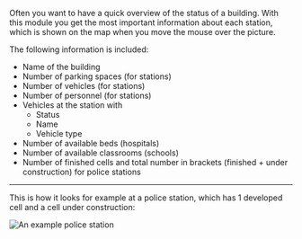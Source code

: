 Often you want to have a quick overview of the status of a building.
With this module you get the most important information about each station, which is shown on the map when you move the mouse over the picture.

The following information is included:
* Name of the building
* Number of parking spaces (for stations)
* Number of vehicles (for stations)
* Number of personnel (for stations)
* Vehicles at the station with
	* Status
	* Name
	* Vehicle type
* Number of available beds (hospitals)
* Number of available classrooms (schools)
* Number of finished cells and total number in brackets (finished + under construction) for police stations


***

This is how it looks for example at a police station, which has 1 developed cell and a cell under construction:

![An example police station](./polizei.png)
